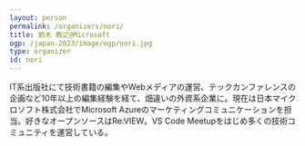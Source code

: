 ```yaml
---
layout: person
permalink: /organizers/nori/
title: 鈴木 教之@Microsoft
ogp: /japan-2023/image/ogp/nori.jpg
type: organizer
id: nori
---
```

IT系出版社にて技術書籍の編集やWebメディアの運営、テックカンファレンスの企画など10年以上の編集経験を経て、畑違いの外資系企業に。現在は日本マイクロソフト株式会社でMicrosoft Azureのマーケティングコミュニケーションを担当。好きなオープンソースはRe:VIEW。VS Code Meetupをはじめ多くの技術コミュニティを運営している。
